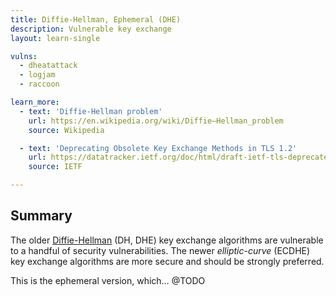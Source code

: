 ```yaml
---
title: Diffie-Hellman, Ephemeral (DHE)
description: Vulnerable key exchange
layout: learn-single

vulns:
  - dheatattack
  - logjam
  - raccoon

learn_more:
  - text: 'Diffie-Hellman problem'
    url: https://en.wikipedia.org/wiki/Diffie–Hellman_problem
    source: Wikipedia

  - text: 'Deprecating Obsolete Key Exchange Methods in TLS 1.2'
    url: https://datatracker.ietf.org/doc/html/draft-ietf-tls-deprecate-obsolete-kex/
    source: IETF

---
```


## Summary

The older [Diffie-Hellman] (DH, DHE) key exchange algorithms are vulnerable to a handful of security vulnerabilities. The newer _elliptic-curve_ (ECDHE) key exchange algorithms are more secure and should be strongly preferred.

This is the ephemeral version, which… @TODO

[Diffie-Hellman]: https://en.wikipedia.org/wiki/Diffie–Hellman_key_exchange
